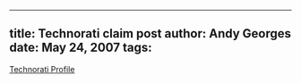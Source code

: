 -----
title:  Technorati claim post
author: Andy Georges
date: May 24, 2007
tags: 
-----







[Technorati Profile](http://technorati.com/claim/2phn43nnex)




